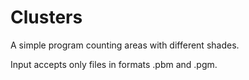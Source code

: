 # Clusters
A simple program counting areas with different shades.

Input accepts only files in formats .pbm and .pgm.

